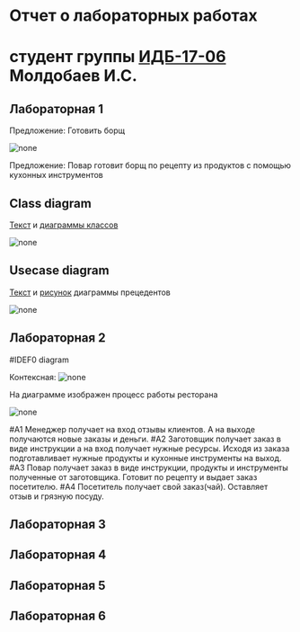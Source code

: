 # Отчет о лабораторных работах
# студент группы [ИДБ-17-06](https://github.com/stankin/design-part-1/wiki/list-idb-17-06) Молдобаев И.С.

## Лабораторная 1

Предложение: Готовить борщ

![none](https://github.com/imoldobaew/imoldobaew.github.io/blob/main/Lab1/Скриншот%2018-10-2020%20172056.png)

Предложение: Повар готовит борщ по рецепту из продуктов с помощью кухонных инструментов

## Class diagram
[Текст](https://github.com/imoldobaew/imoldobaew.github.io/blob/main/Lab1/class_diagram.txt) и
[диаграммы классов](https://raw.githubusercontent.com/imoldobaew/imoldobaew.github.io/main/Lab1/Скриншот%2018-10-2020%20182846.png)
 
![none](https://raw.githubusercontent.com/imoldobaew/imoldobaew.github.io/main/Lab1/Скриншот%2018-10-2020%20182846.png)<br>

## Usecase diagram
 [Текст](https://github.com/imoldobaew/imoldobaew.github.io/blob/main/Lab1/usecase_diagram.txt) и
 [рисунок](https://github.com/imoldobaew/imoldobaew.github.io/blob/main/Lab1/usecase_diagram.png) диаграммы прецедентов
 
![none](https://github.com/imoldobaew/imoldobaew.github.io/blob/main/Lab1/usecase_diagram.png)

## Лабораторная 2
#IDEF0 diagram

Контексная:
![none](https://github.com/imoldobaew/imoldobaew.github.io/blob/main/Lab2/Idef0.png)

На диаграмме изображен процесс работы ресторана

![none](https://github.com/imoldobaew/imoldobaew.github.io/blob/main/Lab2/Работа%20ресторана.png)

#A1 Менеджер получает на вход отзывы клиентов. А на выходе получаются новые заказы и деньги.
#А2 Заготовщик получает заказ в виде инструкции а на вход получает нужные ресурсы. Исходя из заказа подготавливает нужные продукты и кухонные инструменты на выход.
#А3 Повар получает заказ в виде инструкции, продукты и инструменты полученные от заготовщика. Готовит по рецепту и выдает заказ посетителю.
#А4 Посетитель получает свой заказ(чай). Оставляет отзыв и грязную посуду.


## Лабораторная 3

## Лабораторная 4

## Лабораторная 5

## Лабораторная 6
